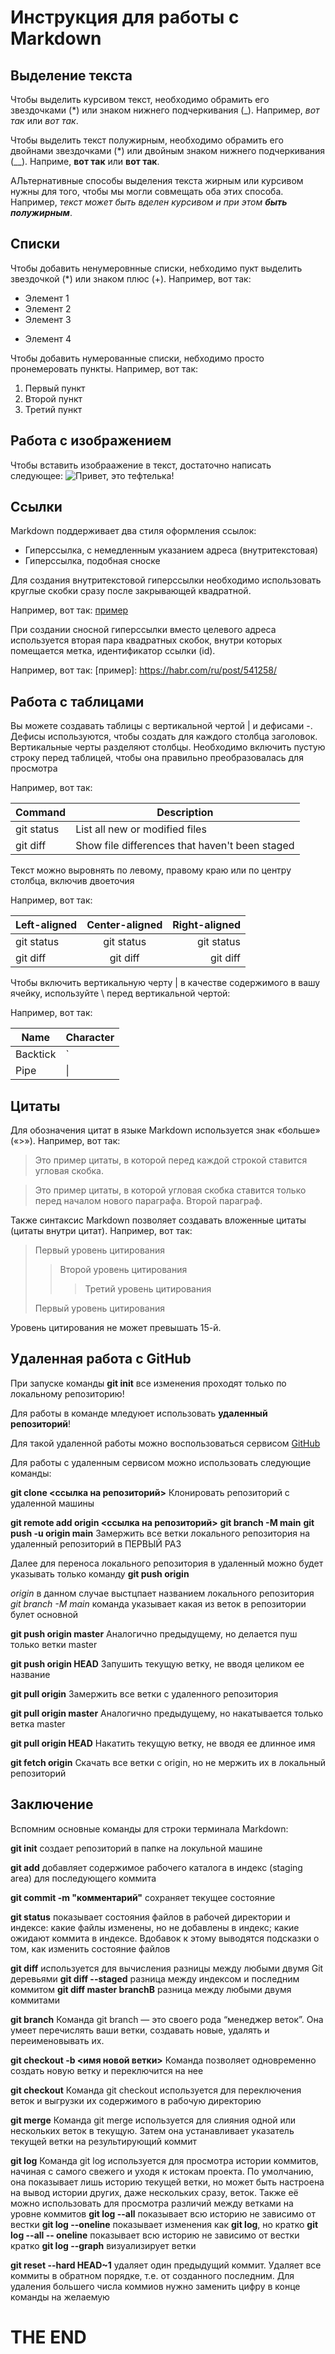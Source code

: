 # Инструкция для работы с Markdown

## Выделение текста

Чтобы выделить курсивом текст, необходимо обрамить его звездочками (*) или знаком нижнего подчеркивания (_). Например, *вот так* или _вот так_.

Чтобы выделить текст полужирным, необходимо обрамить его двойнами звездочками (*) или двойным знаком нижнего подчеркивания (__). Наприме, **вот так** или __вот так__.

АЛьтернативные способы выделения текста жирным или курсивом нужны для того, чтобы мы могли совмещать оба этих способа. Например, _текст может быть вделен курсивом и при этом **быть полужирным**_.

## Списки

Чтобы добавить ненумеровнные списки, небходимо пукт выделить звездочкой (*) или знаком плюс (+). Например, вот так:
* Элемент 1
* Элемент 2
* Элемент 3
+ Элемент 4

Чтобы добавить нумерованные списки, небходимо просто пронемеровать пункты. Например, вот так:
1. Первый пункт
2. Второй пункт
3. Третий пункт

## Работа с изображением

Чтобы вставить изобраажение в текст, достаточно написать следующее: ![Привет, это тефтелька!](%D1%84%D0%BE%D1%82%D0%BE.jpeg)

## Ссылки

Markdown поддерживает два стиля оформления ссылок:
* Гиперссылка, с немедленным указанием адреса (внутритекстовая)
* Гиперссылка, подобная сноске

Для создания внутритекстовой гиперссылки необходимо использовать круглые скобки сразу после закрывающей квадратной. 

Например, вот так: [пример](https://habr.com/ru/post/541258/)

При создании сносной гиперссылки вместо целевого адреса используется вторая пара квадратных скобок, внутри которых помещается метка, идентификатор ссылки (id).

Например, вот так: 
[пример]: https://habr.com/ru/post/541258/

## Работа с таблицами

Вы можете создавать таблицы с вертикальной чертой | и дефисами -. Дефисы используются, чтобы создать для каждого столбца заголовок. Вертикальные черты разделяют столбцы. Необходимо включить пустую строку перед таблицей, чтобы она правильно преобразовалась для просмотра

Например, вот так: 

| Command | Description |
| --- | --- |
| git status | List all new or modified files |
| git diff | Show file differences that haven't been staged |

Текст можно выровнять по левому, правому краю или по центру столбца, включив двоеточия

Например, вот так: 

| Left-aligned | Center-aligned | Right-aligned |
| :---         |     :---:      |          ---: |
| git status   | git status     | git status    |
| git diff     | git diff       | git diff      |

Чтобы включить вертикальную черту | ​​в качестве содержимого в вашу ячейку, используйте \ перед вертикальной чертой:

Например, вот так: 

| Name     | Character |
| ---      | ---       |
| Backtick | `         |
| Pipe     | \|        |

## Цитаты

Для обозначения цитат в языке Markdown используется знак «больше» («>»). Например, вот так: 
>Это пример цитаты,
>в которой перед каждой строкой
>ставится угловая скобка.

>Это пример цитаты, 
в которой угловая скобка ставится 
только перед началом нового параграфа.
>Второй параграф.

Также синтаксис Markdown позволяет создавать вложенные цитаты (цитаты внутри цитат). Например, вот так: 

> Первый уровень цитирования
>> Второй уровень цитирования
>>> Третий уровень цитирования
>
>Первый уровень цитирования

Уровень цитирования не может превышать 15-й.

## Удаленная работа с GitHub

При запуске команды **git init** все изменения проходят только по локальному репозиторию!

Для работы в команде мледуюет использовать **удаленный репозиторий**!

Для такой удаленной работы можно воспользоваться сервисом [GitHub](https://github.com/)

Для работы с удаленным сервисом можно использовать следующие команды:

**git clone <ссылка на репозиторий>** 
Клонировать репозиторий с удаленной машины


**git remote add origin <ссылка на репозиторий>**
**git branch -M main**
**git push -u origin main**
Замержить все ветки локального репозитория на удаленный репозиторий в ПЕРВЫЙ РАЗ

Далее для переноса локального репозитория в удаленный можно будет указывать только команду **git push origin**

*origin* в данном случае выстцпает названием локального репозитория
*git branch -M main* команда указывает какая из веток в репозитории булет основной

**git push origin master** 
Аналогично предыдущему, но делается пуш только ветки master

**git push origin HEAD**
Запушить текущую ветку, не вводя целиком ее название

**git pull origin**
Замержить все ветки с удаленного репозитория

**git pull origin master**
Аналогично предыдущему, но накатывается только ветка master

**git pull origin HEAD**
Накатить текущую ветку, не вводя ее длинное имя

**git fetch origin**
Скачать все ветки с origin, но не мержить их в локальный репозиторий

## Заключение 

Вспомним основные команды для строки терминала 
Markdown:

**git init** создает репозиторий в папке на локульной машине

**git add** добавляет содержимое рабочего каталога в индекс (staging area) для последующего коммита

**git commit -m "комментарий"** сохраняет текущее состояние

**git status** показывает состояния файлов в рабочей директории и индексе: какие файлы изменены, но не добавлены в индекс; какие ожидают коммита в индексе. Вдобавок к этому выводятся подсказки о том, как изменить состояние файлов

**git diff** 
используется для вычисления разницы между любыми двумя Git деревьями
**git diff --staged** разница между индексом и последним коммитом
**git diff master branchB** разница между любыми двумя коммитами

**git branch** 
Команда git branch — это своего рода “менеджер веток”. Она умеет перечислять ваши ветки, создавать новые, удалять и переименовывать их.

**git checkout -b <имя новой ветки>** 
Команда позволяет одновременно создать новую ветку и переключится на нее

**git checkout**
Команда git checkout используется для переключения веток и выгрузки их содержимого в рабочую директорию

**git merge**
Команда git merge используется для слияния одной или нескольких веток в текущую. Затем она устанавливает указатель текущей ветки на результирующий коммит

**git log**
Команда git log используется для просмотра истории коммитов, начиная с самого свежего и уходя к истокам проекта. По умолчанию, она показывает лишь историю текущей ветки, но может быть настроена на вывод истории других, даже нескольких сразу, веток. Также её можно использовать для просмотра различий между ветками на уровне коммитов
**git log --all** показывает всю историю не зависимо от вестки
**git log --oneline** показывает изменения как **git log**, но кратко
**git log --all -- oneline** показывает всю историю не зависимо от вестки кратко
**git log --graph** визуализирует ветки 

**git reset --hard HEAD~1** удаляет один предыдущий коммит.
Удаляет все коммиты в обратном порядке, т.е. от созданного последним. Для удаления большего числа коммиов нужно заменить цифру в конце команды на желаемую



# THE END #